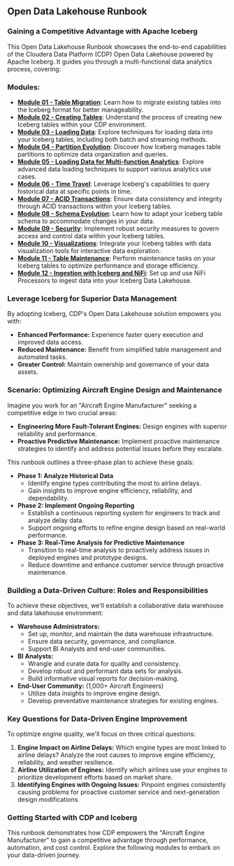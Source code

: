 ## Open Data Lakehouse Runbook

### Gaining a Competitive Advantage with Apache Iceberg

This Open Data Lakehouse Runbook showcases the end-to-end capabilities of the Cloudera Data Platform (CDP) Open Data Lakehouse powered by Apache Iceberg. It guides you through a multi-functional data analytics process, covering:

### **Modules:**

- [**Module 01 - Table Migration**](Modules/Module%2001%20-%20Table%20Migration/README.md): Learn how to migrate existing tables into the Iceberg format for better manageability.
- [**Module 02 - Creating Tables**](Modules/Module%2002%20-%20Creating%20Tables/README.md): Understand the process of creating new Iceberg tables within your CDP environment.
- [**Module 03 - Loading Data**](Modules/Module%2003%20-%20Loading%20Data/README.md): Explore techniques for loading data into your Iceberg tables, including both batch and streaming methods.
- [**Module 04 - Partition Evolution**](Modules/Module%2004%20-%20Partition%20Evolution/README.md): Discover how Iceberg manages table partitions to optimize data organization and queries.
- [**Module 05 - Loading Data for Multi-function Analytics**](Modules/Module%2005%20-%20Loading%20Data%20Multi-function%20Analytics/README.md): Explore advanced data loading techniques to support various analytics use cases.
- [**Module 06 - Time Travel**](Modules/Module%2006%20-%20Time%20Travel/README.md): Leverage Iceberg's capabilities to query historical data at specific points in time.
- [**Module 07 - ACID Transactions**](Modules/Module%2007%20-%20ACID%20Transactions/README.md): Ensure data consistency and integrity through ACID transactions within your Iceberg tables.
- [**Module 08 - Schema Evolution**](Modules/Module%2008%20-%20Schema%20Evolution/README.md): Learn how to adapt your Iceberg table schema to accommodate changes in your data.
- [**Module 09 - Security**](Modules/Module%2009%20-%20Security/README.md): Implement robust security measures to govern access and control data within your Iceberg tables.
- [**Module 10 - Visualizations**](Modules/Module%2010%20-%20Visualizations/README.md): Integrate your Iceberg tables with data visualization tools for interactive data exploration.
- [**Module 11 - Table Maintenance**](Modules/Module%2011%20-%20Table%20Maintenance/README.md): Perform maintenance tasks on your Iceberg tables to optimize performance and storage efficiency.
- [**Module 12 - Ingestion with Iceberg and NiFi**](Modules/Module%2012%20-%20Ingestion/README.md): Set up and use NiFi Processors to ingest data into your Iceberg Data Lakehouse.


### **Leverage Iceberg for Superior Data Management**

By adopting Iceberg, CDP's Open Data Lakehouse solution empowers you with:

- **Enhanced Performance:** Experience faster query execution and improved data access.
- **Reduced Maintenance:** Benefit from simplified table management and automated tasks.
- **Greater Control:** Maintain ownership and governance of your data assets.

### **Scenario: Optimizing Aircraft Engine Design and Maintenance**

Imagine you work for an "Aircraft Engine Manufacturer" seeking a competitive edge in two crucial areas:

- **Engineering More Fault-Tolerant Engines:** Design engines with superior reliability and performance.
- **Proactive Predictive Maintenance:** Implement proactive maintenance strategies to identify and address potential issues before they escalate.

This runbook outlines a three-phase plan to achieve these goals:

- **Phase 1: Analyze Historical Data**
    - Identify engine types contributing the most to airline delays.
    - Gain insights to improve engine efficiency, reliability, and dependability.
- **Phase 2: Implement Ongoing Reporting**
    - Establish a continuous reporting system for engineers to track and analyze delay data.
    - Support ongoing efforts to refine engine design based on real-world performance.
- **Phase 3: Real-Time Analysis for Predictive Maintenance**
    - Transition to real-time analysis to proactively address issues in deployed engines and prototype designs.
    - Reduce downtime and enhance customer service through proactive maintenance.

### **Building a Data-Driven Culture: Roles and Responsibilities**

To achieve these objectives, we'll establish a collaborative data warehouse and data lakehouse environment:

- **Warehouse Administrators:**
    - Set up, monitor, and maintain the data warehouse infrastructure.
    - Ensure data security, governance, and compliance.
    - Support BI Analysts and end-user communities.
- **BI Analysts:**
    - Wrangle and curate data for quality and consistency.
    - Develop robust and performant data sets for analysis.
    - Build informative visual reports for decision-making.
- **End-User Community:** (1,000+ Aircraft Engineers)
    - Utilize data insights to improve engine design.
    - Develop preventative maintenance strategies for existing engines.

### **Key Questions for Data-Driven Engine Improvement**

To optimize engine quality, we'll focus on three critical questions:

1. **Engine Impact on Airline Delays:** Which engine types are most linked to airline delays? Analyze the root causes to improve engine efficiency, reliability, and weather resilience.
2. **Airline Utilization of Engines:** Identify which airlines use your engines to prioritize development efforts based on market share.
3. **Identifying Engines with Ongoing Issues:** Pinpoint engines consistently causing problems for proactive customer service and next-generation design modifications.

### **Getting Started with CDP and Iceberg**

This runbook demonstrates how CDP empowers the "Aircraft Engine Manufacturer" to gain a competitive advantage through performance, automation, and cost control. Explore the following modules to embark on your data-driven journey.
